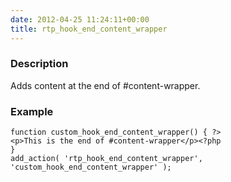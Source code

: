 ```yaml
---
date: 2012-04-25 11:24:11+00:00
title: rtp_hook_end_content_wrapper
---
```


### Description


Adds content at the end of #content-wrapper.


### Example



    
    function custom_hook_end_content_wrapper() { ?>
    <p>This is the end of #content-wrapper</p><?php
    }
    add_action( 'rtp_hook_end_content_wrapper', 'custom_hook_end_content_wrapper' );

